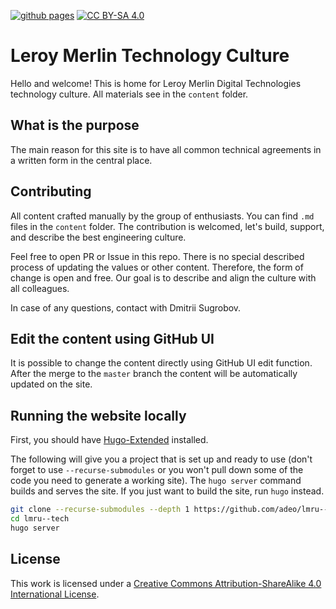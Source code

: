 [![github pages][gh-actions-badge]][gh-actions] [![CC BY-SA 4.0][cc-by-sa-shield]][cc-by-sa]

[gh-actions-badge]: https://github.com/adeo/lmru--tech/workflows/github%20pages/badge.svg
[gh-actions]: https://github.com/adeo/lmru--tech/actions
[cc-by-sa]: http://creativecommons.org/licenses/by-sa/4.0/
[cc-by-sa-shield]: https://img.shields.io/badge/License-CC%20BY--SA%204.0-lightgrey.svg

# Leroy Merlin Technology Culture

Hello and welcome! This is home for Leroy Merlin Digital Technologies technology culture. All materials see in the `content` folder.

## What is the purpose

The main reason for this site is to have all common technical agreements in a written form in the central place.

## Contributing

All content crafted manually by the group of enthusiasts.
You can find `.md` files in the `content` folder.
The contribution is welcomed, let's build, support, and describe the best engineering culture.

Feel free to open PR or Issue in this repo. 
There is no special described process of updating the values or other content.
Therefore, the form of change is open and free. 
Our goal is to describe and align the culture with all colleagues.

In case of any questions, contact with Dmitrii Sugrobov.

## Edit the content using GitHub UI

It is possible to change the content directly using GitHub UI edit function. 
After the merge to the `master` branch the content will be automatically updated on the site.

## Running the website locally

First, you should have [Hugo-Extended](https://gohugo.io/getting-started/installing/) installed.

The following will give you a project that is set up and ready to use (don't forget to use `--recurse-submodules` or you won't pull down some of the code you need to generate a working site). The `hugo server` command builds and serves the site. If you just want to build the site, run `hugo` instead.

```bash
git clone --recurse-submodules --depth 1 https://github.com/adeo/lmru--tech
cd lmru--tech
hugo server
```

## License
This work is licensed under a [Creative Commons Attribution-ShareAlike 4.0 International License][cc-by-sa].
